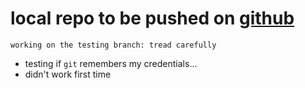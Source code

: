 # local repo to be pushed on [github](https://github.com)
`working on the testing branch: tread carefully`
- testing if `git` remembers my credentials...
- didn't work first time
